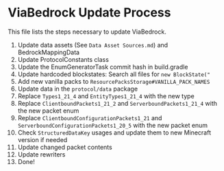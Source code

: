 # ViaBedrock Update Process

This file lists the steps necessary to update ViaBedrock.

1. Update data assets (See `Data Asset Sources.md`) and BedrockMappingData
2. Update ProtocolConstants class
3. Update the EnumGeneratorTask commit hash in build.gradle
4. Update hardcoded blockstates: Search all files for `new BlockState("`
5. Add new vanilla packs to `ResourcePacksStorage#VANILLA_PACK_NAMES`
6. Update data in the `protocol/data` package
7. Replace `Types1_21_4` and `EntityTypes1_21_4` with the new type
8. Replace `ClientboundPackets1_21_2` and `ServerboundPackets1_21_4` with the new packet enum
9. Replace `ClientboundConfigurationPackets1_21` and `ServerboundConfigurationPackets1_20_5` with the new packet enum
10. Check `StructuredDataKey` usages and update them to new Minecraft version if needed
11. Update changed packet contents
12. Update rewriters
13. Done!
